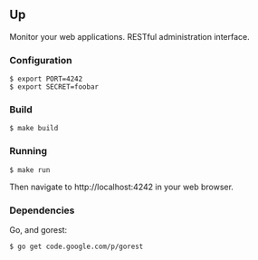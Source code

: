 ## Up

Monitor your web applications. RESTful administration interface.

### Configuration

    $ export PORT=4242
    $ export SECRET=foobar

### Build

    $ make build

### Running

    $ make run

Then navigate to http://localhost:4242 in your web browser.

### Dependencies

Go, and gorest:

    $ go get code.google.com/p/gorest
